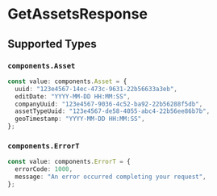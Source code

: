 # GetAssetsResponse


## Supported Types

### `components.Asset`

```typescript
const value: components.Asset = {
  uuid: "123e4567-14ec-473c-9631-22b56633a3eb",
  editDate: "YYYY-MM-DD HH:MM:SS",
  companyUuid: "123e4567-9036-4c52-ba92-22b56288f5db",
  assetTypeUuid: "123e4567-de58-4055-abc4-22b56ee86b7b",
  geoTimestamp: "YYYY-MM-DD HH:MM:SS",
};
```

### `components.ErrorT`

```typescript
const value: components.ErrorT = {
  errorCode: 1000,
  message: "An error occurred completing your request",
};
```

